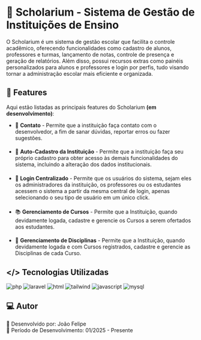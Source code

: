 # 🏫 Scholarium - Sistema de Gestão de Instituições de Ensino

O Scholarium é um sistema de gestão escolar que facilita o controle acadêmico, oferecendo funcionalidades como cadastro de alunos, professores e turmas, lançamento de notas, controle de presença e geração de relatórios. Além disso, possui recursos extras como painéis personalizados para alunos e professores e login por perfis, tudo visando tornar a administração escolar mais eficiente e organizada.

## 🚀 Features

Aqui estão listadas as principais features do Scholarium **(em desenvolvimento)**:

* 📧 **Contato** - Permite que a instituição faça contato com o desenvolvedor, a fim de sanar dúvidas, reportar erros ou fazer sugestões.
####
* 🏫 **Auto-Cadastro da Instituição** - Permite que a instituição faça seu próprio cadastro para obter acesso às demais funcionalidades do sistema, incluindo a alteração dos dados institucionais.
####
* 🔐 **Login Centralizado** - Permite que os usuários do sistema, sejam eles os administradores da instituição, os professores ou os estudantes acessem o sistema a partir da mesma central de login, apenas selecionando o seu tipo de usuário em um único click.
####
* 📚 **Gerenciamento de Cursos** - Permite que a Instituição, quando devidamente logada, cadastre e gerencie os Cursos a serem ofertados aos estudantes.
####
* 📑 **Gerenciamento de Disciplinas** - Permite que a Instituição, quando devidamente logada e com Cursos registrados, cadastre e gerencie as Disciplinas de cada Curso.

## </> Tecnologias Utilizadas

![php](https://img.shields.io/badge/PHP-777BB4?style=for-the-badge&logo=php&logoColor=white)
![laravel](https://img.shields.io/badge/Laravel-FF2D20?style=for-the-badge&logo=laravel&logoColor=white)
![html](https://img.shields.io/badge/HTML5-E34F26?style=for-the-badge&logo=html5&logoColor=white)
![tailwind](https://img.shields.io/badge/Tailwind_CSS-38B2AC?style=for-the-badge&logo=tailwind-css&logoColor=white)
![javascript](https://img.shields.io/badge/JavaScript-F7DF1E?style=for-the-badge&logo=javascript&logoColor=black)
![mysql](https://img.shields.io/badge/MySQL-00000F?style=for-the-badge&logo=mysql&logoColor=white)

## 💻 Autor

👤 Desenvolvido por: João Felipe  
📅 Período de Desenvolvimento: 01/2025 - Presente
